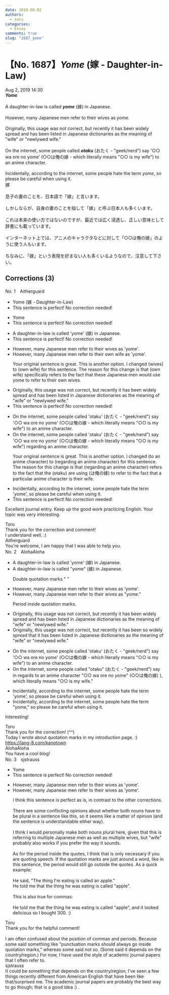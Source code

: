 ```yaml
---
date: 2019-08-02
authors:
  - toru
categories:
  - Essay
comments: true
slug: "1687_yome"
---
```


# 【No. 1687】<strong><em>Yome</strong></em> (嫁 - Daughter-in-Law)
<div class="date">Aug 2, 2019 14:30</div>
<div id="post"><div id="body_show_ori">
<strong><em>Yome</strong></em><br/><br/>A daughter-in-law is called <strong><em>yome</em></strong> (嫁) in Japanese.<br/><br/>However, many Japanese men refer to their wives as <em>yome</em>.<br/><br/>Originally, this usage was not correct, but recently it has been widely spread and has been listed in Japanese dictionaries as the meaning of "wife" or "newlywed wife."<br/><br/>On the internet, some people called <strong><em>otaku</em></strong> (おたく - "geek/nerd") say '○○ wa ore no yome' (○○は俺の嫁 - which literally means "○○ is my wife") to an anime character.<br/><br/>Incidentally, according to the internet, some people hate the term <em>yome</em>, so please be careful when using it.
</div></div>

<!-- more -->

<div id="post_ja"><div id="body_show_mo">
嫁<br/><br/>息子の妻のことを、日本語で「嫁」と言います。<br/><br/>しかしならが、自身の妻のことを指して「嫁」と呼ぶ日本人も多くいます。<br/><br/>これは本来の使い方ではないのですが、最近では広く浸透し、正しい意味として辞書にも載っています。<br/><br/>インターネット上では、アニメのキャラクタなどに対して「○○は俺の嫁」のように使う人もいます。<br/><br/>ちなみに、「嫁」という表現を好まない人も多くいるようなので、注意して下さい。
</div></div>

## Corrections (3)
<div id="block"><div class="first_name"> No. 1　<span class="just_name">Aitherguard</span></div><div id="block2">
<ul class="correction_field">
<li class="incorrect">Yome (嫁 - Daughter-in-Law)</li>
<li class="corrected perfect">This sentence is perfect! No correction needed!</li>
</ul>
<ul class="correction_field">
<li class="incorrect">Yome</li>
<li class="corrected perfect">This sentence is perfect! No correction needed!</li>
</ul>
<ul class="correction_field">
<li class="incorrect">A daughter-in-law is called 'yome' (嫁) in Japanese.</li>
<li class="corrected perfect">This sentence is perfect! No correction needed!</li>
</ul>
<ul class="correction_field">
<li class="incorrect">However, many Japanese men refer to their wives as 'yome'.</li>
<li class="corrected correct">
However, many Japanese men refer to their own wife as 'yome'.
<p class="correction_comment">Your original sentence is great. This is another option. I changed (wives) to (own wife) for this sentence. The reason for this change is that (own wife) specifically refers to the fact that these Japanese men would use yome to refer to their own wives.</p>
</li>
</ul>
<ul class="correction_field">
<li class="incorrect">Originally, this usage was not correct, but recently it has been widely spread and has been listed in Japanese dictionaries as the meaning of "wife" or "newlywed wife."</li>
<li class="corrected perfect">This sentence is perfect! No correction needed!</li>
</ul>
<ul class="correction_field">
<li class="incorrect">On the internet, some people called 'otaku' (おたく - "geek/nerd") say '○○ wa ore no yome' (○○は俺の嫁 - which literally means "○○ is my wife") to an anime character.</li>
<li class="corrected correct">
On the internet, some people called 'otaku' (おたく - "geek/nerd") say '○○ wa ore no yome' (○○は俺の嫁 - which literally means "○○ is my wife") regarding an anime character.
<p class="correction_comment">Your original sentence is great. This is another option. I changed (to an anime character) to (regarding an anime character) for this sentence. The reason for this change is that (regarding an anime character) refers to the fact that the (otaku) are using (は俺の嫁) to refer to the fact that a particular anime character is their wife.</p>
</li>
</ul>
<ul class="correction_field">
<li class="incorrect">Incidentally, according to the internet, some people hate the term 'yome', so please be careful when using it.</li>
<li class="corrected perfect">This sentence is perfect! No correction needed!</li>
</ul>
<p class="comment_small">
 Excellent journal entry. Keep up the good work practicing English. Your topic was very interesting.
</p>

</div><div class="name"><span class="just_name">Toru</span><br>
Thank you for the correction and comment!<br/>I understand well. :)
</div>
<div class="name"><span class="just_name">Aitherguard</span><br>
You're welcome, I am happy that I was able to help you.
</div>
</div>
<div id="block"><div class="first_name"> No. 2　<span class="just_name">AlohaAloha</span></div><div id="block2">
<ul class="correction_field">
<li class="incorrect">A daughter-in-law is called 'yome' (嫁) in Japanese.</li>
<li class="corrected correct">
A daughter-in-law is called <span class="f_blue">"</span>yome<span class="f_blue">"</span> (嫁) in Japanese.
<p class="correction_comment">Double quotation marks " "</p>
</li>
</ul>
<ul class="correction_field">
<li class="incorrect">However, many Japanese men refer to their wives as 'yome'.</li>
<li class="corrected correct">
However, many Japanese men refer to their wives as <span class="f_blue">"</span>yome.<span class="f_blue">"</span>
<p class="correction_comment">Period inside quotation marks.</p>
</li>
</ul>
<ul class="correction_field">
<li class="incorrect">Originally, this usage was not correct, but recently it has been widely spread and has been listed in Japanese dictionaries as the meaning of "wife" or "newlywed wife."</li>
<li class="corrected correct">
Originally, this usage was not correct, but recently it has been <span class="f_blue">so</span> widely spread <span class="f_blue">that it</span> has been listed in Japanese dictionaries as the meaning of "wife" or "newlywed wife."
</li>
</ul>
<ul class="correction_field">
<li class="incorrect">On the internet, some people called 'otaku' (おたく - "geek/nerd") say '○○ wa ore no yome' (○○は俺の嫁 - which literally means "○○ is my wife") to an anime character.</li>
<li class="corrected correct">
On the internet, some people called <span class="f_blue">"</span>otaku<span class="f_blue">"</span> (おたく - "geek/nerd") <span class="f_blue">say in regards to an anime character</span> "○○ wa ore no yome" (○○は俺の嫁<span class="f_blue">)</span> )<span class="f_blue">,</span> which literally means "○○ is my wife." 
</li>
</ul>
<ul class="correction_field">
<li class="incorrect">Incidentally, according to the internet, some people hate the term 'yome', so please be careful when using it.</li>
<li class="corrected correct">
Incidentally, according to the internet, some people hate the term "yome," so please be careful when using it.
</li>
</ul>
<p class="comment_small">
 Interesting!
</p>

</div><div class="name"><span class="just_name">Toru</span><br>
Thank you for the correction! (^^)<br/>Today I wrote about quotation marks in my introduction page. :)<br/><a href="https://lang-8.com/kanotown" target="_blank">https://lang-8.com/kanotown</a>
</div>
<div class="name"><span class="just_name">AlohaAloha</span><br>
You have a cool blog!
</div>
</div>
<div id="block"><div class="first_name"> No. 3　<span class="just_name">sjstrauss</span></div><div id="block2">
<ul class="correction_field">
<li class="incorrect">Yome</li>
<li class="corrected perfect">This sentence is perfect! No correction needed!</li>
</ul>
<ul class="correction_field">
<li class="incorrect">However, many Japanese men refer to their wives as 'yome'.</li>
<li class="corrected correct">
However, many Japanese men refer to their wives as 'yome'.
<p class="correction_comment">I think this sentence is perfect as is, in contrast to the other corrections. <br/><br/>There are some conflicting opinions about whether both nouns have to be plural in a sentence like this, so it seems like a matter of opinion (and the sentence is understandable either way). <br/><br/>I think I would personally make both nouns plural here, given that this is referring to multiple Japanese men as well as multiple wives, but "wife" probably also works if you prefer the way it sounds. <br/><br/>As for the period inside the quotes, I think that is only necessary if you are quoting speech. If the quotation marks are just around a word, like in this sentence, the period would still go outside the quotes. As a quick example:<br/><br/>He said, "The thing I'm eating is called an apple."<br/>He told me that the thing he was eating is called "apple". <br/><br/>This is also true for commas:<br/><br/>He told me that the thing he was eating is called "apple", and it looked delicious so I bought 300. :)</p>
</li>
</ul>
</div><div class="name"><span class="just_name">Toru</span><br>
Thank you for the helpful comment!<br/><br/>I am often confused about the position of commas and periods. Because some said something like "punctuation marks should always go inside quotation marks," whereas some said not so. (Some said it depends on the country/region.) For now, I have used the style of academic journal papers that I often refer to.
</div>
<div class="name"><span class="just_name">sjstrauss</span><br>
It could be something that depends on the country/region; I've seen a few things recently different from American English that have been like that/surprised me. The academic journal papers are probably the best way to go though; that is a good idea :) .
</div>
</div>
